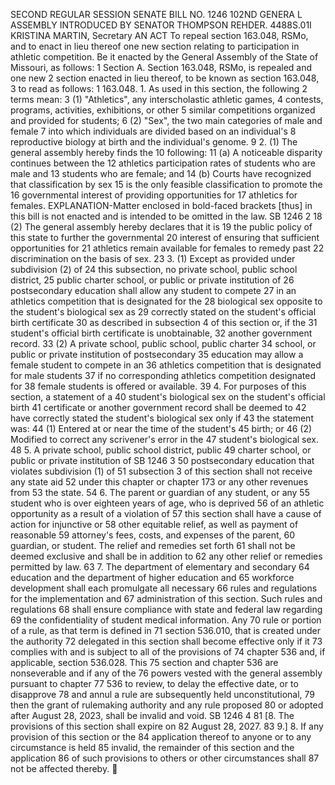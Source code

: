 SECOND REGULAR SESSION
SENATE BILL NO. 1246
102ND GENERA L ASSEMBLY
INTRODUCED BY SENATOR THOMPSON REHDER.
4488S.01I KRISTINA MARTIN, Secretary
AN ACT
To repeal section 163.048, RSMo, and to enact in lieu thereof one new section relating to
participation in athletic competition.
Be it enacted by the General Assembly of the State of Missouri, as follows:
1 Section A. Section 163.048, RSMo, is repealed and one new
2 section enacted in lieu thereof, to be known as section 163.048,
3 to read as follows:
1 163.048. 1. As used in this section, the following
2 terms mean:
3 (1) "Athletics", any interscholastic athletic games,
4 contests, programs, activities, exhibitions, or other
5 similar competitions organized and provided for students;
6 (2) "Sex", the two main categories of male and female
7 into which individuals are divided based on an individual's
8 reproductive biology at birth and the individual's genome.
9 2. (1) The general assembly hereby finds the
10 following:
11 (a) A noticeable disparity continues between the
12 athletics participation rates of students who are male and
13 students who are female; and
14 (b) Courts have recognized that classification by sex
15 is the only feasible classification to promote the
16 governmental interest of providing opportunities for
17 athletics for females.
EXPLANATION-Matter enclosed in bold-faced brackets [thus] in this bill is not enacted
and is intended to be omitted in the law.
SB 1246 2
18 (2) The general assembly hereby declares that it is
19 the public policy of this state to further the governmental
20 interest of ensuring that sufficient opportunities for
21 athletics remain available for females to remedy past
22 discrimination on the basis of sex.
23 3. (1) Except as provided under subdivision (2) of
24 this subsection, no private school, public school district,
25 public charter school, or public or private institution of
26 postsecondary education shall allow any student to compete
27 in an athletics competition that is designated for the
28 biological sex opposite to the student's biological sex as
29 correctly stated on the student's official birth certificate
30 as described in subsection 4 of this section or, if the
31 student's official birth certificate is unobtainable,
32 another government record.
33 (2) A private school, public school, public charter
34 school, or public or private institution of postsecondary
35 education may allow a female student to compete in an
36 athletics competition that is designated for male students
37 if no corresponding athletics competition designated for
38 female students is offered or available.
39 4. For purposes of this section, a statement of a
40 student's biological sex on the student's official birth
41 certificate or another government record shall be deemed to
42 have correctly stated the student's biological sex only if
43 the statement was:
44 (1) Entered at or near the time of the student's
45 birth; or
46 (2) Modified to correct any scrivener's error in the
47 student's biological sex.
48 5. A private school, public school district, public
49 charter school, or public or private institution of
SB 1246 3
50 postsecondary education that violates subdivision (1) of
51 subsection 3 of this section shall not receive any state aid
52 under this chapter or chapter 173 or any other revenues from
53 the state.
54 6. The parent or guardian of any student, or any
55 student who is over eighteen years of age, who is deprived
56 of an athletic opportunity as a result of a violation of
57 this section shall have a cause of action for injunctive or
58 other equitable relief, as well as payment of reasonable
59 attorney's fees, costs, and expenses of the parent,
60 guardian, or student. The relief and remedies set forth
61 shall not be deemed exclusive and shall be in addition to
62 any other relief or remedies permitted by law.
63 7. The department of elementary and secondary
64 education and the department of higher education and
65 workforce development shall each promulgate all necessary
66 rules and regulations for the implementation and
67 administration of this section. Such rules and regulations
68 shall ensure compliance with state and federal law regarding
69 the confidentiality of student medical information. Any
70 rule or portion of a rule, as that term is defined in
71 section 536.010, that is created under the authority
72 delegated in this section shall become effective only if it
73 complies with and is subject to all of the provisions of
74 chapter 536 and, if applicable, section 536.028. This
75 section and chapter 536 are nonseverable and if any of the
76 powers vested with the general assembly pursuant to chapter
77 536 to review, to delay the effective date, or to disapprove
78 and annul a rule are subsequently held unconstitutional,
79 then the grant of rulemaking authority and any rule proposed
80 or adopted after August 28, 2023, shall be invalid and void.
SB 1246 4
81 [8. The provisions of this section shall expire on
82 August 28, 2027.
83 9.] 8. If any provision of this section or the
84 application thereof to anyone or to any circumstance is held
85 invalid, the remainder of this section and the application
86 of such provisions to others or other circumstances shall
87 not be affected thereby.
